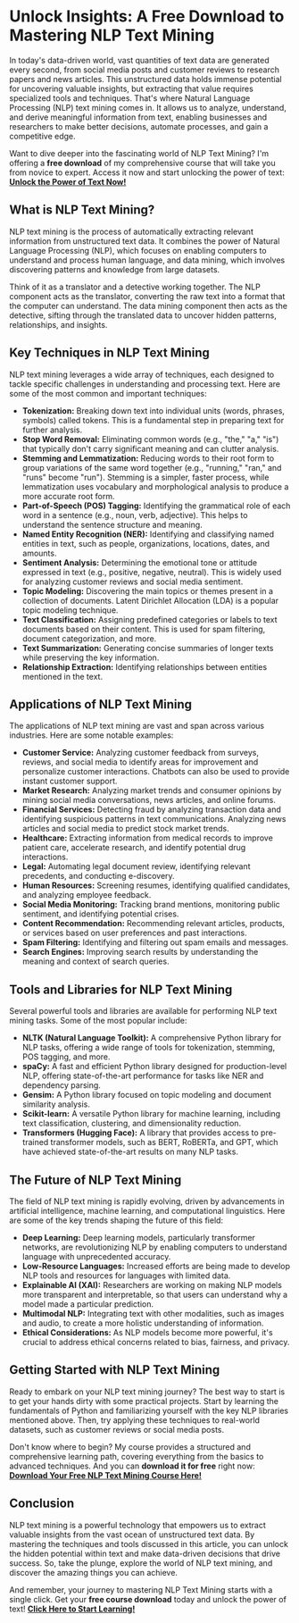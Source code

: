 # Unlock Insights: A Free Download to Mastering NLP Text Mining

In today's data-driven world, vast quantities of text data are generated every second, from social media posts and customer reviews to research papers and news articles. This unstructured data holds immense potential for uncovering valuable insights, but extracting that value requires specialized tools and techniques. That's where Natural Language Processing (NLP) text mining comes in. It allows us to analyze, understand, and derive meaningful information from text, enabling businesses and researchers to make better decisions, automate processes, and gain a competitive edge.

Want to dive deeper into the fascinating world of NLP Text Mining? I'm offering a **free download** of my comprehensive course that will take you from novice to expert. Access it now and start unlocking the power of text: [**Unlock the Power of Text Now!**](https://udemywork.com/nlp-text-mining)

## What is NLP Text Mining?

NLP text mining is the process of automatically extracting relevant information from unstructured text data. It combines the power of Natural Language Processing (NLP), which focuses on enabling computers to understand and process human language, and data mining, which involves discovering patterns and knowledge from large datasets.

Think of it as a translator and a detective working together. The NLP component acts as the translator, converting the raw text into a format that the computer can understand. The data mining component then acts as the detective, sifting through the translated data to uncover hidden patterns, relationships, and insights.

## Key Techniques in NLP Text Mining

NLP text mining leverages a wide array of techniques, each designed to tackle specific challenges in understanding and processing text. Here are some of the most common and important techniques:

*   **Tokenization:** Breaking down text into individual units (words, phrases, symbols) called tokens. This is a fundamental step in preparing text for further analysis.
*   **Stop Word Removal:** Eliminating common words (e.g., "the," "a," "is") that typically don't carry significant meaning and can clutter analysis.
*   **Stemming and Lemmatization:** Reducing words to their root form to group variations of the same word together (e.g., "running," "ran," and "runs" become "run"). Stemming is a simpler, faster process, while lemmatization uses vocabulary and morphological analysis to produce a more accurate root form.
*   **Part-of-Speech (POS) Tagging:** Identifying the grammatical role of each word in a sentence (e.g., noun, verb, adjective). This helps to understand the sentence structure and meaning.
*   **Named Entity Recognition (NER):** Identifying and classifying named entities in text, such as people, organizations, locations, dates, and amounts.
*   **Sentiment Analysis:** Determining the emotional tone or attitude expressed in text (e.g., positive, negative, neutral). This is widely used for analyzing customer reviews and social media sentiment.
*   **Topic Modeling:** Discovering the main topics or themes present in a collection of documents. Latent Dirichlet Allocation (LDA) is a popular topic modeling technique.
*   **Text Classification:** Assigning predefined categories or labels to text documents based on their content. This is used for spam filtering, document categorization, and more.
*   **Text Summarization:** Generating concise summaries of longer texts while preserving the key information.
*   **Relationship Extraction:** Identifying relationships between entities mentioned in the text.

## Applications of NLP Text Mining

The applications of NLP text mining are vast and span across various industries. Here are some notable examples:

*   **Customer Service:** Analyzing customer feedback from surveys, reviews, and social media to identify areas for improvement and personalize customer interactions. Chatbots can also be used to provide instant customer support.
*   **Market Research:** Analyzing market trends and consumer opinions by mining social media conversations, news articles, and online forums.
*   **Financial Services:** Detecting fraud by analyzing transaction data and identifying suspicious patterns in text communications. Analyzing news articles and social media to predict stock market trends.
*   **Healthcare:** Extracting information from medical records to improve patient care, accelerate research, and identify potential drug interactions.
*   **Legal:** Automating legal document review, identifying relevant precedents, and conducting e-discovery.
*   **Human Resources:** Screening resumes, identifying qualified candidates, and analyzing employee feedback.
*   **Social Media Monitoring:** Tracking brand mentions, monitoring public sentiment, and identifying potential crises.
*   **Content Recommendation:** Recommending relevant articles, products, or services based on user preferences and past interactions.
*   **Spam Filtering:** Identifying and filtering out spam emails and messages.
*   **Search Engines:** Improving search results by understanding the meaning and context of search queries.

## Tools and Libraries for NLP Text Mining

Several powerful tools and libraries are available for performing NLP text mining tasks. Some of the most popular include:

*   **NLTK (Natural Language Toolkit):** A comprehensive Python library for NLP tasks, offering a wide range of tools for tokenization, stemming, POS tagging, and more.
*   **spaCy:** A fast and efficient Python library designed for production-level NLP, offering state-of-the-art performance for tasks like NER and dependency parsing.
*   **Gensim:** A Python library focused on topic modeling and document similarity analysis.
*   **Scikit-learn:** A versatile Python library for machine learning, including text classification, clustering, and dimensionality reduction.
*   **Transformers (Hugging Face):** A library that provides access to pre-trained transformer models, such as BERT, RoBERTa, and GPT, which have achieved state-of-the-art results on many NLP tasks.

## The Future of NLP Text Mining

The field of NLP text mining is rapidly evolving, driven by advancements in artificial intelligence, machine learning, and computational linguistics. Here are some of the key trends shaping the future of this field:

*   **Deep Learning:** Deep learning models, particularly transformer networks, are revolutionizing NLP by enabling computers to understand language with unprecedented accuracy.
*   **Low-Resource Languages:** Increased efforts are being made to develop NLP tools and resources for languages with limited data.
*   **Explainable AI (XAI):** Researchers are working on making NLP models more transparent and interpretable, so that users can understand why a model made a particular prediction.
*   **Multimodal NLP:** Integrating text with other modalities, such as images and audio, to create a more holistic understanding of information.
*   **Ethical Considerations:** As NLP models become more powerful, it's crucial to address ethical concerns related to bias, fairness, and privacy.

## Getting Started with NLP Text Mining

Ready to embark on your NLP text mining journey? The best way to start is to get your hands dirty with some practical projects. Start by learning the fundamentals of Python and familiarizing yourself with the key NLP libraries mentioned above. Then, try applying these techniques to real-world datasets, such as customer reviews or social media posts.

Don't know where to begin? My course provides a structured and comprehensive learning path, covering everything from the basics to advanced techniques. And you can **download it for free** right now: [**Download Your Free NLP Text Mining Course Here!**](https://udemywork.com/nlp-text-mining)

## Conclusion

NLP text mining is a powerful technology that empowers us to extract valuable insights from the vast ocean of unstructured text data. By mastering the techniques and tools discussed in this article, you can unlock the hidden potential within text and make data-driven decisions that drive success. So, take the plunge, explore the world of NLP text mining, and discover the amazing things you can achieve.

And remember, your journey to mastering NLP Text Mining starts with a single click. Get your **free course download** today and unlock the power of text! [**Click Here to Start Learning!**](https://udemywork.com/nlp-text-mining)
